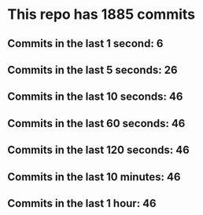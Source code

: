 # This repo has 1885 commits

## Commits in the last 1 second: 6
## Commits in the last 5 seconds: 26
## Commits in the last 10 seconds: 46
## Commits in the last 60 seconds: 46
## Commits in the last 120 seconds: 46
## Commits in the last 10 minutes: 46
## Commits in the last 1 hour: 46

